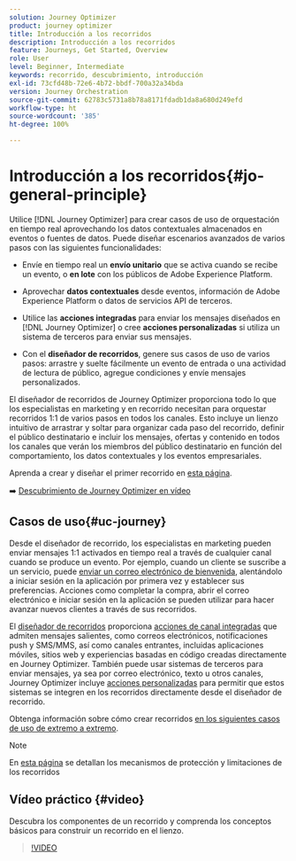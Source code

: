 ```yaml
---
solution: Journey Optimizer
product: journey optimizer
title: Introducción a los recorridos
description: Introducción a los recorridos
feature: Journeys, Get Started, Overview
role: User
level: Beginner, Intermediate
keywords: recorrido, descubrimiento, introducción
exl-id: 73cfd48b-72e6-4b72-bbdf-700a32a34bda
version: Journey Orchestration
source-git-commit: 62783c5731a8b78a8171fdadb1da8a680d249efd
workflow-type: ht
source-wordcount: '385'
ht-degree: 100%

---
```



# Introducción a los recorridos{#jo-general-principle}

Utilice [!DNL Journey Optimizer] para crear casos de uso de orquestación en tiempo real aprovechando los datos contextuales almacenados en eventos o fuentes de datos. Puede diseñar escenarios avanzados de varios pasos con las siguientes funcionalidades:

* Envíe en tiempo real un **envío unitario** que se activa cuando se recibe un evento, o **en lote** con los públicos de Adobe Experience Platform.

* Aprovechar **datos contextuales** desde eventos, información de Adobe Experience Platform o datos de servicios API de terceros.

* Utilice las **acciones integradas** para enviar los mensajes diseñados en [!DNL Journey Optimizer] o cree **acciones personalizadas** si utiliza un sistema de terceros para enviar sus mensajes.

* Con el **diseñador de recorridos**, genere sus casos de uso de varios pasos: arrastre y suelte fácilmente un evento de entrada o una actividad de lectura de público, agregue condiciones y envíe mensajes personalizados.

El diseñador de recorridos de Journey Optimizer proporciona todo lo que los especialistas en marketing y en recorrido necesitan para orquestar recorridos 1:1 de varios pasos en todos los canales. Esto incluye un lienzo intuitivo de arrastrar y soltar para organizar cada paso del recorrido, definir el público destinatario e incluir los mensajes, ofertas y contenido en todos los canales que verán los miembros del público destinatario en función del comportamiento, los datos contextuales y los eventos empresariales.

Aprenda a crear y diseñar el primer recorrido en [esta página](journey-gs.md).

➡️ [Descubrimiento de Journey Optimizer en vídeo](#video)

## Casos de uso{#uc-journey}

Desde el diseñador de recorrido, los especialistas en marketing pueden enviar mensajes 1:1 activados en tiempo real a través de cualquier canal cuando se produce un evento. Por ejemplo, cuando un cliente se suscribe a un servicio, puede [enviar un correo electrónico de bienvenida](message-to-subscribers-uc.md), alentándolo a iniciar sesión en la aplicación por primera vez y establecer sus preferencias. Acciones como completar la compra, abrir el correo electrónico e iniciar sesión en la aplicación se pueden utilizar para hacer avanzar nuevos clientes a través de sus recorridos.

El [diseñador de recorridos](using-the-journey-designer.md) proporciona [acciones de canal integradas](journeys-message.md) que admiten mensajes salientes, como correos electrónicos, notificaciones push y SMS/MMS, así como canales entrantes, incluidas aplicaciones móviles, sitios web y experiencias basadas en código creadas directamente en Journey Optimizer. También puede usar sistemas de terceros para enviar mensajes, ya sea por correo electrónico, texto u otros canales, Journey Optimizer incluye [acciones personalizadas](using-custom-actions.md) para permitir que estos sistemas se integren en los recorridos directamente desde el diseñador de recorrido.

Obtenga información sobre cómo crear recorridos [en los siguientes casos de uso de extremo a extremo](jo-use-cases.md).

>[!NOTE]
>
>En [esta página](../start/guardrails.md) se detallan los mecanismos de protección y limitaciones de los recorridos

## Vídeo práctico {#video}

Descubra los componentes de un recorrido y comprenda los conceptos básicos para construir un recorrido en el lienzo.

>[!VIDEO](https://video.tv.adobe.com/v/3424996?quality=12)
